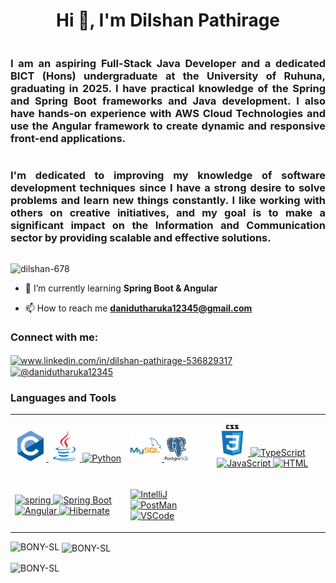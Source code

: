 <h1 align="center">Hi 👋, I'm Dilshan Pathirage</h1>
    <div class="content" style="display: flex; flex-direction: column; justify-content: right; text-align: justify;">
    <h3>I am an aspiring Full-Stack Java Developer and a dedicated BICT (Hons) undergraduate at the University of Ruhuna, graduating in 2025. I have practical knowledge of the Spring and Spring Boot frameworks and Java development. 
        I also have hands-on experience with AWS Cloud Technologies and use the Angular framework to create dynamic and responsive front-end applications.</h3>
    <h3>I'm dedicated to improving my knowledge of software development techniques since I have a strong desire to solve problems and learn new things constantly. 
        I like working with others on creative initiatives, and my goal is to make a significant impact on the Information and Communication sector by providing scalable and effective solutions.</h3>
    </div>


<p align="left"> <img src="https://komarev.com/ghpvc/?username=dilshan-678&label=Profile%20views&color=0e75b6&style=flat" alt="dilshan-678" /> </p>

- 🌱 I’m currently learning **Spring Boot & Angular**

- 📫 How to reach me **danidutharuka12345@gmail.com**
  
<h3 align="left">Connect with me:</h3>
<p align="left">
<a href="https://www.linkedin.com/in/dilshan-pathirage-536829317/" target="blank"><img align="center" src="https://raw.githubusercontent.com/rahuldkjain/github-profile-readme-generator/master/src/images/icons/Social/linked-in-alt.svg" alt="www.linkedin.com/in/dilshan-pathirage-536829317" height="30" width="40" /></a>
<!-- <a href="https://stackoverflow.com/users/23469505/dilshan-pathirage?tab=profile" target="blank"><img align="center" src="https://raw.githubusercontent.com/rahuldkjain/github-profile-readme-generator/master/src/images/icons/Social/stack-overflow.svg" alt="https://stackoverflow.com/users/23469505/dilshan-pathirage" height="30" width="40" /></a> -->
<a href="https://medium.com/@danidutharuka12345" target="blank"><img align="center" src="https://raw.githubusercontent.com/rahuldkjain/github-profile-readme-generator/master/src/images/icons/Social/medium.svg" alt="@danidutharuka12345" height="30" width="40" /></a>
</p>

<h3>Languages and Tools</h3>
<table>
  <tr>
    <td>
      <p align="left">
        <a href="https://www.cprogramming.com/" target="_blank" rel="noreferrer"> 
          <img src="https://raw.githubusercontent.com/devicons/devicon/master/icons/c/c-original.svg" alt="C" width="50" height="50"/> 
        </a>
        <a href="https://www.java.com" target="_blank" rel="noreferrer"> 
          <img src="https://raw.githubusercontent.com/devicons/devicon/master/icons/java/java-original.svg" alt="Java" width="50" height="50"/> 
        </a>
        <a href="https://www.python.org/" target="_blank" rel="noreferrer"> 
          <img src="https://upload.wikimedia.org/wikipedia/commons/thumb/c/c3/Python-logo-notext.svg/800px-Python-logo-notext.svg.png" alt="Python" width="50" height="50"/> 
        </a>
      </p>
    </td>
    <td>
      <p align="left">
        <a href="https://www.mysql.com/" target="_blank" rel="noreferrer"> 
          <img src="https://raw.githubusercontent.com/devicons/devicon/master/icons/mysql/mysql-original-wordmark.svg" alt="MySQL" width="50" height="50"/> 
        </a>
        <a href="https://www.postgresql.org" target="_blank" rel="noreferrer"> 
          <img src="https://raw.githubusercontent.com/devicons/devicon/master/icons/postgresql/postgresql-original-wordmark.svg" alt="postgresql" width="40" height="40"/> 
        </a>
      </p>
    </td>
        <td>
      <p align="left">
        <a href="https://www.w3schools.com/css/" target="_blank" rel="noreferrer"> 
          <img src="https://raw.githubusercontent.com/devicons/devicon/master/icons/css3/css3-original-wordmark.svg" alt="CSS3" width="50" height="50"/> 
        </a>
        <a href="https://www.typescriptlang.org/" target="_blank" rel="noreferrer"> 
          <img src="https://upload.wikimedia.org/wikipedia/commons/thumb/4/4c/Typescript_logo_2020.svg/2048px-Typescript_logo_2020.svg.png" alt="TypeScript" width="50" height="50"/> 
        </a>
        <a href="https://www.w3schools.com/js/" target="_blank" rel="noreferrer"> 
          <img src="https://upload.wikimedia.org/wikipedia/commons/thumb/9/99/Unofficial_JavaScript_logo_2.svg/1200px-Unofficial_JavaScript_logo_2.svg.png" alt="JavaScript" width="50" height="50"/> 
        </a>
        <a href="https://www.w3schools.com/html/" target="_blank" rel="noreferrer"> 
          <img src="https://cdn.pixabay.com/photo/2017/08/05/11/16/logo-2582748_1280.png" alt="HTML" width="50" height="50"/> 
        </a>
      </p>
    </td>
  </tr>

  <tr>
    <td>
      <p align="left">
        <a href="https://spring.io/" target="_blank" rel="noreferrer"> 
          <img src="https://www.vectorlogo.zone/logos/springio/springio-icon.svg" alt="spring" width="40" height="40"/> 
        </a>
        <a href="https://spring.io/projects/spring-boot" target="_blank" rel="noreferrer"> 
          <img src="https://dz2cdn1.dzone.com/storage/temp/12434118-spring-boot-logo.png" alt="Spring Boot" width="55" height="50"/> 
        </a>
        <a href="https://angular.io/guide/styleguide" target="_blank" rel="noreferrer"> 
          <img src="https://upload.wikimedia.org/wikipedia/commons/thumb/c/cf/Angular_full_color_logo.svg/2048px-Angular_full_color_logo.svg.png" alt="Angular" width="50" height="50"/> 
        </a>
        <a href="https://hibernate.org" target="_blank" rel="noreferrer"> 
          <img src="https://pbs.twimg.com/profile_images/914842431748739072/66NFe2g3_400x400.jpg" alt="Hibernate" width="50" height="50"/> 
        </a>
      </p>
    </td>
        <td>
      <p align="left">
        <a href="https://www.jetbrains.com/idea/" target="_blank" rel="noreferrer"> 
          <img src="https://encrypted-tbn0.gstatic.com/images?q=tbn:ANd9GcRbG4GwZSY7l6VETT2hiCGaq-42TcTfSu-Xgg&s" alt="IntelliJ" width="50" height="50"/> 
        </a>
        <a href="https://www.postman.com/" target="_blank" rel="noreferrer"> 
          <img src="https://www.svgrepo.com/show/354202/postman-icon.svg" alt="PostMan" width="50" height="50"/> 
        </a>
        <a href="https://code.visualstudio.com" target="_blank" rel="noreferrer"> 
          <img src="https://carleton.ca/scs/wp-content/uploads/vscode-1.png" alt="VSCode" width="50" height="50"/> 
        </a>
      </p>
    </td>
  </tr>
</table>



<p><img align="left" src="https://github-readme-stats.vercel.app/api/top-langs?username=BONY-SL&show_icons=true&locale=en&layout=compact" alt="BONY-SL"/></p>

<p>&nbsp;<img align="center" src="https://github-readme-stats.vercel.app/api?username=BONY-SL&show_icons=true&locale=en" alt="BONY-SL"/></p>

<p><img align="center" src="https://github-readme-streak-stats.herokuapp.com/?user=BONY-SL&show_icons=true&locale=en" alt="BONY-SL"/></p>
